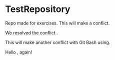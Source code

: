 # TestRepository




Repo made for exercises.
This will make a conflict.

We resolved the conflict .

This will make another conflict with Git Bash using.

Hello , again!
